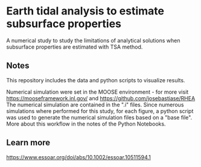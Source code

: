 # Earth tidal analysis to estimate subsurface properties
A numerical study to study the limitations of analytical solutions when subsurface properties are estimated with TSA method.

Notes
-----
This repository includes the data and python scripts to visualize results.

Numerical simulation were set in the MOOSE environment - for more visit https://mooseframework.inl.gov/ and https://github.com/josebastiase/RHEA
The numerical simulation are contained in the ".i" files. Since numerous simulations where performed for this study, for each figure, a python script was used to generate the numerical simulation files based on a "base file". More about this workflow in the notes of the Python Notebooks.

Learn more
----------
https://www.essoar.org/doi/abs/10.1002/essoar.10511594.1
